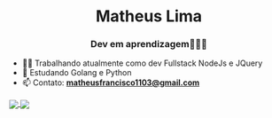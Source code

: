 <h1 align="center">Matheus Lima</h1>
<h3 align="center">Dev em aprendizagem👨🏿‍💻</h3>

- 👨‍💻 Trabalhando atualmente como dev Fullstack NodeJs e JQuery
- 📝 Estudando Golang e Python
- 📫 Contato: **matheusfrancisco1103@gmail.com**

<a>
  <a href="https://github.com/matheus1103">
    <img align="center" src="https://github-readme-stats.vercel.app/api?username=matheus1103&show_icons=true&theme=transparent&layout=compact&count_private=false" />
  </a>
  <a href="https://github.com/matheus1103">
    <img align="center" src="https://github-readme-stats.vercel.app/api/top-langs/?username=matheus1103&layout=compact&theme=transparent&count_private=false" />
  </a>
</a>
